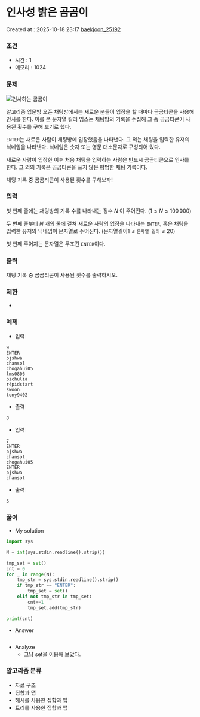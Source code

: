  # 인사성 밝은 곰곰이
Created at : 2025-10-18 23:17
[baekjoon_25192](https://www.acmicpc.net/problem/25192)
### 조건
- 시간 : 1
- 메모리 : 1024
### 문제
![인사하는 곰곰이](https://upload.acmicpc.net/cd52b787-5b7c-4857-b917-a95c10fe6ee9/-/preview/)

알고리즘 입문방 오픈 채팅방에서는 새로운 분들이 입장을 할 때마다 곰곰티콘을 사용해 인사를 한다. 이를 본 문자열 킬러 임스는 채팅방의 기록을 수집해 그 중 곰곰티콘이 사용된 횟수를 구해 보기로 했다.

`ENTER`는 새로운 사람이 채팅방에 입장했음을 나타낸다. 그 외는 채팅을 입력한 유저의 닉네임을 나타낸다. 닉네임은 숫자 또는 영문 대소문자로 구성되어 있다.

새로운 사람이 입장한 이후 처음 채팅을 입력하는 사람은 반드시 곰곰티콘으로 인사를 한다. 그 외의 기록은 곰곰티콘을 쓰지 않은 평범한 채팅 기록이다.

채팅 기록 중 곰곰티콘이 사용된 횟수를 구해보자!
### 입력
첫 번째 줄에는 채팅방의 기록 수를 나타내는 정수 $N$ 이 주어진다. ($1 \le N \le 100\,000$)

두 번째 줄부터 $N$ 개의 줄에 걸쳐 새로운 사람의 입장을 나타내는 `ENTER`, 혹은 채팅을 입력한 유저의 닉네임이 문자열로 주어진다. (문자열길이$1 \le \texttt{문자열 길이} \le 20$)

첫 번째 주어지는 문자열은 무조건 `ENTER`이다.
### 출력
채팅 기록 중 곰곰티콘이 사용된 횟수를 출력하시오.
### 제한
- 
### 예제
- 입력
```
9
ENTER
pjshwa
chansol
chogahui05
lms0806
pichulia
r4pidstart
swoon
tony9402
```
- 출력
```
8
``` 
- 입력
```
7
ENTER
pjshwa
chansol
chogahui05
ENTER
pjshwa
chansol
```
- 출력
```
5
``` 

### 풀이
- My solution
```python
import sys

N = int(sys.stdin.readline().strip())

tmp_set = set()
cnt = 0
for _ in range(N):
    tmp_str = sys.stdin.readline().strip()
    if tmp_str == "ENTER":
        tmp_set = set()
    elif not tmp_str in tmp_set:
        cnt+=1
        tmp_set.add(tmp_str)

print(cnt)
```

- Answer
```python

```

- Analyze
	- 그냥 set을 이용해 보았다.
### 알고리즘 분류
- 자료 구조
- 집합과 맵
- 해시를 사용한 집합과 맵
- 트리를 사용한 집합과 맵